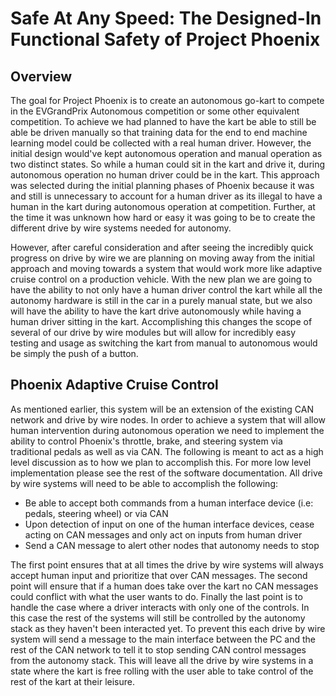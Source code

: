 # Safe At Any Speed: The Designed-In Functional Safety of Project Phoenix

## Overview
The goal for Project Phoenix is to create an autonomous go-kart to compete in
the EVGrandPrix Autonomous competition or some other equivalent competition. To achieve we had planned to have the kart be able to still
be able be driven manually so that training data for the end to end machine learning model could be collected with a real human
driver. However, the initial design would've kept autonomous operation and manual operation as two distinct states. 
So while a human could sit in the kart and drive it, during autonomous operation no human driver could be in the kart.
This approach was selected during the initial planning phases of Phoenix because it was and still is unnecessary to account for a human
driver as its illegal to have a human in the kart during autonomous operation at competition. Further, at the time 
it was unknown how hard or easy it was going to be to create the different drive by wire systems needed for autonomy.

However, after careful consideration and after seeing the incredibly quick progress on drive by wire we are planning on
moving away from the initial approach and moving towards a system that would work more like adaptive cruise control on a 
production vehicle. With the new plan we are going to have the ability to not only have a human driver control the kart while
all the autonomy hardware is still in the car in a purely manual state, but we also will have the ability to have the kart drive autonomously
while having a human driver sitting in the kart. Accomplishing this changes the scope of several of our drive by wire
modules but will allow for incredibly easy testing and usage as switching the kart from manual to autonomous would be 
simply the push of a button.


## Phoenix Adaptive Cruise Control
As mentioned earlier, this system will be an extension of the existing CAN network and drive by wire nodes. In order to
achieve a system that will allow human intervention during autonomous operation we need to implement the ability to
control Phoenix's throttle, brake, and steering system via traditional pedals as well as via CAN. The following is meant
to act as a high level discussion as to how we plan to accomplish this. For more low level implementation please see
the rest of the software documentation. All drive by wire systems will need to be able to accomplish the following:

- Be able to accept both commands from a human interface device (i.e: pedals, steering wheel) or via CAN
- Upon detection of input on one of the human interface devices, cease acting on CAN messages and only act on
inputs from human driver
- Send a CAN message to alert other nodes that autonomy needs to stop

The first point ensures that at all times the drive by wire systems will always accept human input and prioritize that
over CAN messages. The second point will ensure that if a human does take over the kart no CAN messages could conflict
with what the user wants to do. Finally the last point is to handle the case where a driver interacts with only one of
the controls. In this case the rest of the systems will still be controlled by the autonomy stack as they haven't been
interacted yet. To prevent this each drive by wire system will send a message to the main interface between the PC and
the rest of the CAN network to tell it to stop sending CAN control messages from the autonomy stack. This will leave
all the drive by wire systems in a state where the kart is free rolling with the user able to take control of the rest
of the kart at their leisure.

